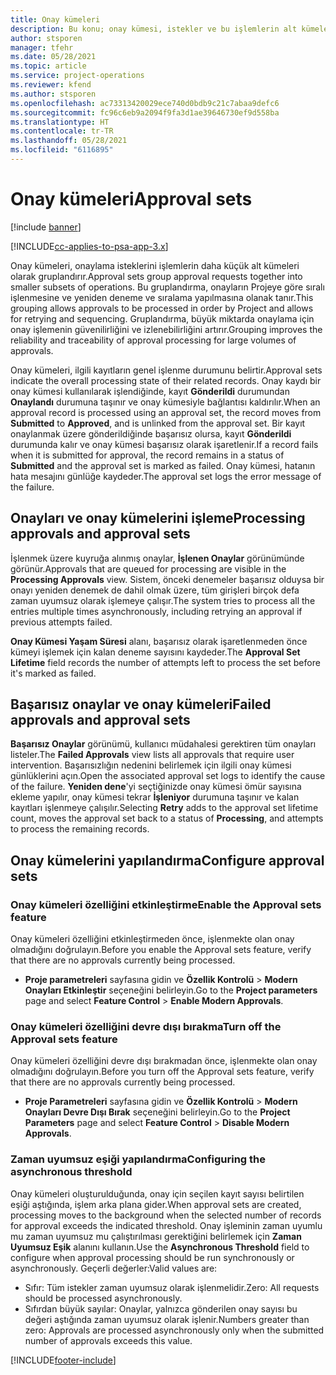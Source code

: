 ```yaml
---
title: Onay kümeleri
description: Bu konu; onay kümesi, istekler ve bu işlemlerin alt kümeleri hakkında bilgi sağlar.
author: stsporen
manager: tfehr
ms.date: 05/28/2021
ms.topic: article
ms.service: project-operations
ms.reviewer: kfend
ms.author: stsporen
ms.openlocfilehash: ac73313420029ece740d0bdb9c21c7abaa9defc6
ms.sourcegitcommit: fc96c6eb9a2094f9fa3d1ae39646730ef9d558ba
ms.translationtype: HT
ms.contentlocale: tr-TR
ms.lasthandoff: 05/28/2021
ms.locfileid: "6116895"
---
```

# <a name="approval-sets"></a><span data-ttu-id="01f65-103">Onay kümeleri</span><span class="sxs-lookup"><span data-stu-id="01f65-103">Approval sets</span></span>

[!include [banner](../includes/psa-now-project-operations.md)]

[!INCLUDE[cc-applies-to-psa-app-3.x](../includes/cc-applies-to-psa-app-3x.md)]

<span data-ttu-id="01f65-104">Onay kümeleri, onaylama isteklerini işlemlerin daha küçük alt kümeleri olarak gruplandırır.</span><span class="sxs-lookup"><span data-stu-id="01f65-104">Approval sets group approval requests together into smaller subsets of operations.</span></span> <span data-ttu-id="01f65-105">Bu gruplandırma, onayların Projeye göre sıralı işlenmesine ve yeniden deneme ve sıralama yapılmasına olanak tanır.</span><span class="sxs-lookup"><span data-stu-id="01f65-105">This grouping allows approvals to be processed in order by Project and allows for retrying and sequencing.</span></span> <span data-ttu-id="01f65-106">Gruplandırma, büyük miktarda onaylama için onay işlemenin güvenilirliğini ve izlenebilirliğini artırır.</span><span class="sxs-lookup"><span data-stu-id="01f65-106">Grouping improves the reliability and traceability of approval processing for large volumes of approvals.</span></span>

<span data-ttu-id="01f65-107">Onay kümeleri, ilgili kayıtların genel işlenme durumunu belirtir.</span><span class="sxs-lookup"><span data-stu-id="01f65-107">Approval sets indicate the overall processing state of their related records.</span></span> <span data-ttu-id="01f65-108">Onay kaydı bir onay kümesi kullanılarak işlendiğinde, kayıt **Gönderildi** durumundan **Onaylandı** durumuna taşınır ve onay kümesiyle bağlantısı kaldırılır.</span><span class="sxs-lookup"><span data-stu-id="01f65-108">When an approval record is processed using an approval set, the record moves from **Submitted** to **Approved**, and is unlinked from the approval set.</span></span> <span data-ttu-id="01f65-109">Bir kayıt onaylanmak üzere gönderildiğinde başarısız olursa, kayıt **Gönderildi** durumunda kalır ve onay kümesi başarısız olarak işaretlenir.</span><span class="sxs-lookup"><span data-stu-id="01f65-109">If a record fails when it is submitted for approval, the record remains in a status of **Submitted** and the approval set is marked as failed.</span></span> <span data-ttu-id="01f65-110">Onay kümesi, hatanın hata mesajını günlüğe kaydeder.</span><span class="sxs-lookup"><span data-stu-id="01f65-110">The approval set logs the error message of the failure.</span></span>

## <a name="processing-approvals-and-approval-sets"></a><span data-ttu-id="01f65-111">Onayları ve onay kümelerini işleme</span><span class="sxs-lookup"><span data-stu-id="01f65-111">Processing approvals and approval sets</span></span>
<span data-ttu-id="01f65-112">İşlenmek üzere kuyruğa alınmış onaylar, **İşlenen Onaylar** görünümünde görünür.</span><span class="sxs-lookup"><span data-stu-id="01f65-112">Approvals that are queued for processing are visible in the **Processing Approvals** view.</span></span> <span data-ttu-id="01f65-113">Sistem, önceki denemeler başarısız olduysa bir onayı yeniden denemek de dahil olmak üzere, tüm girişleri birçok defa zaman uyumsuz olarak işlemeye çalışır.</span><span class="sxs-lookup"><span data-stu-id="01f65-113">The system tries to process all the entries multiple times asynchronously, including retrying an approval if previous attempts failed.</span></span>

<span data-ttu-id="01f65-114">**Onay Kümesi Yaşam Süresi** alanı, başarısız olarak işaretlenmeden önce kümeyi işlemek için kalan deneme sayısını kaydeder.</span><span class="sxs-lookup"><span data-stu-id="01f65-114">The **Approval Set Lifetime** field records the number of attempts left to process the set before it's marked as failed.</span></span>

## <a name="failed-approvals-and-approval-sets"></a><span data-ttu-id="01f65-115">Başarısız onaylar ve onay kümeleri</span><span class="sxs-lookup"><span data-stu-id="01f65-115">Failed approvals and approval sets</span></span>
<span data-ttu-id="01f65-116">**Başarısız Onaylar** görünümü, kullanıcı müdahalesi gerektiren tüm onayları listeler.</span><span class="sxs-lookup"><span data-stu-id="01f65-116">The **Failed Approvals** view lists all approvals that require user intervention.</span></span> <span data-ttu-id="01f65-117">Başarısızlığın nedenini belirlemek için ilgili onay kümesi günlüklerini açın.</span><span class="sxs-lookup"><span data-stu-id="01f65-117">Open the associated approval set logs to identify the cause of the failure.</span></span>
<span data-ttu-id="01f65-118">**Yeniden dene**'yi seçtiğinizde onay kümesi ömür sayısına ekleme yapılır, onay kümesi tekrar **İşleniyor** durumuna taşınır ve kalan kayıtları işlenmeye çalışılır.</span><span class="sxs-lookup"><span data-stu-id="01f65-118">Selecting **Retry** adds to the approval set lifetime count, moves the approval set back to a status of **Processing**, and attempts to process the remaining records.</span></span>

## <a name="configure-approval-sets"></a><span data-ttu-id="01f65-119">Onay kümelerini yapılandırma</span><span class="sxs-lookup"><span data-stu-id="01f65-119">Configure approval sets</span></span>

###  <a name="enable-the-approval-sets-feature"></a><span data-ttu-id="01f65-120">Onay kümeleri özelliğini etkinleştirme</span><span class="sxs-lookup"><span data-stu-id="01f65-120">Enable the Approval sets feature</span></span>
<span data-ttu-id="01f65-121">Onay kümeleri özelliğini etkinleştirmeden önce, işlenmekte olan onay olmadığını doğrulayın.</span><span class="sxs-lookup"><span data-stu-id="01f65-121">Before you enable the Approval sets feature, verify that there are no approvals currently being processed.</span></span>

- <span data-ttu-id="01f65-122">**Proje parametreleri** sayfasına gidin ve **Özellik Kontrolü** > **Modern Onayları Etkinleştir** seçeneğini belirleyin.</span><span class="sxs-lookup"><span data-stu-id="01f65-122">Go to the **Project parameters** page and select **Feature Control** > **Enable Modern Approvals**.</span></span>

### <a name="turn-off-the-approval-sets-feature"></a><span data-ttu-id="01f65-123">Onay kümeleri özelliğini devre dışı bırakma</span><span class="sxs-lookup"><span data-stu-id="01f65-123">Turn off the Approval sets feature</span></span>
<span data-ttu-id="01f65-124">Onay kümeleri özelliğini devre dışı bırakmadan önce, işlenmekte olan onay olmadığını doğrulayın.</span><span class="sxs-lookup"><span data-stu-id="01f65-124">Before you turn off the Approval sets feature, verify that there are no approvals currently being processed.</span></span>

- <span data-ttu-id="01f65-125">**Proje Parametreleri** sayfasına gidin ve **Özellik Kontrolü** > **Modern Onayları Devre Dışı Bırak** seçeneğini belirleyin.</span><span class="sxs-lookup"><span data-stu-id="01f65-125">Go to the **Project Parameters** page and select **Feature Control** > **Disable Modern Approvals**.</span></span>

### <a name="configuring-the-asynchronous-threshold"></a><span data-ttu-id="01f65-126">Zaman uyumsuz eşiği yapılandırma</span><span class="sxs-lookup"><span data-stu-id="01f65-126">Configuring the asynchronous threshold</span></span> 
<span data-ttu-id="01f65-127">Onay kümeleri oluşturulduğunda, onay için seçilen kayıt sayısı belirtilen eşiği aştığında, işlem arka plana gider.</span><span class="sxs-lookup"><span data-stu-id="01f65-127">When approval sets are created, processing moves to the background when the selected number of records for approval exceeds the indicated threshold.</span></span> <span data-ttu-id="01f65-128">Onay işleminin zaman uyumlu mu zaman uyumsuz mu çalıştırılması gerektiğini belirlemek için **Zaman Uyumsuz Eşik** alanını kullanın.</span><span class="sxs-lookup"><span data-stu-id="01f65-128">Use the **Asynchronous Threshold** field to configure when approval processing should be run synchronously or asynchronously.</span></span>
<span data-ttu-id="01f65-129">Geçerli değerler:</span><span class="sxs-lookup"><span data-stu-id="01f65-129">Valid values are:</span></span>

  - <span data-ttu-id="01f65-130">Sıfır: Tüm istekler zaman uyumsuz olarak işlenmelidir.</span><span class="sxs-lookup"><span data-stu-id="01f65-130">Zero: All requests should be processed asynchronously.</span></span> 
  - <span data-ttu-id="01f65-131">Sıfırdan büyük sayılar: Onaylar, yalnızca gönderilen onay sayısı bu değeri aştığında zaman uyumsuz olarak işlenir.</span><span class="sxs-lookup"><span data-stu-id="01f65-131">Numbers greater than zero: Approvals are processed asynchronously only when the submitted number of approvals exceeds this value.</span></span>

[!INCLUDE[footer-include](../includes/footer-banner.md)]
